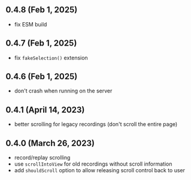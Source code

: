 ## 0.4.8 (Feb 1, 2025)

- fix ESM build

## 0.4.7 (Feb 1, 2025)

- fix `fakeSelection()` extension

## 0.4.6 (Feb 1, 2025)

- don't crash when running on the server

## 0.4.1 (April 14, 2023)

- better scrolling for legacy recordings (don't scroll the entire page)

## 0.4.0 (March 26, 2023)

- record/replay scrolling
- use `scrollIntoView` for old recordings without scroll information
- add `shouldScroll` option to allow releasing scroll control back to user

